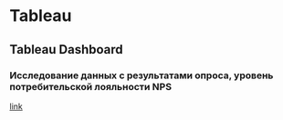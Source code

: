 # Tableau

## Tableau Dashboard 

### Исследование данных  с результатами опроса, уровень потребительской лояльности NPS 
[link](https://public.tableau.com/app/profile/vadim.bayko/viz/AnalizurovnyapotrebitelskoyloialnostiNPSklientovvRossii/NPS)
